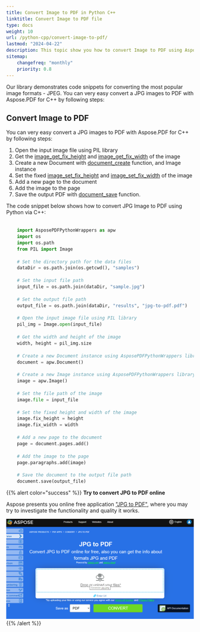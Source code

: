 ```yaml
---
title: Convert Image to PDF in Python C++
linktitle: Convert Image to PDF file
type: docs
weight: 10
url: /python-cpp/convert-image-to-pdf/
lastmod: "2024-04-22"
description: This topic show you how to convert Image to PDF using Aspose.PDF for Python via C++ library.
sitemap:
    changefreq: "monthly"
    priority: 0.8
---
```


Our library demonstrates code snippets for converting the most popular image formats - JPEG. You can very easy convert a JPG images to PDF with Aspose.PDF for C++ by following steps:

## Convert Image to PDF

You can very easy convert a JPG images to PDF with Aspose.PDF for C++ by following steps:

1. Open the input image file using PIL library
1. Get the [image_get_fix_height](https://reference.aspose.com/pdf/python-cpp/core/image_get_fix_height/) and [image_get_fix_width](https://reference.aspose.com/pdf/python-cpp/core/image_get_fix_width/) of the image
1. Create a new Document with [document_create](https://reference.aspose.com/pdf/python-cpp/core/document_create/) function, and Image instance
1. Set the fixed [image_set_fix_height](https://reference.aspose.com/pdf/python-cpp/core/image_set_fix_height/) and [image_set_fix_width](https://reference.aspose.com/pdf/python-cpp/core/image_set_fix_width/) of the image
1. Add a new page to the document
1. Add the image to the page
1. Save the output PDF with [document_save](https://reference.aspose.com/pdf/python-cpp/core/document_save/) function.

The code snippet below shows how to convert JPG Image to PDF using Python via C++:

```python

    import AsposePDFPythonWrappers as apw
    import os
    import os.path
    from PIL import Image

    # Set the directory path for the data files
    dataDir = os.path.join(os.getcwd(), "samples")

    # Set the input file path
    input_file = os.path.join(dataDir, "sample.jpg")

    # Set the output file path
    output_file = os.path.join(dataDir, "results", "jpg-to-pdf.pdf")

    # Open the input image file using PIL library
    pil_img = Image.open(input_file)

    # Get the width and height of the image
    width, height = pil_img.size

    # Create a new Document instance using AsposePDFPythonWrappers library
    document = apw.Document()

    # Create a new Image instance using AsposePDFPythonWrappers library
    image = apw.Image()

    # Set the file path of the image
    image.file = input_file

    # Set the fixed height and width of the image
    image.fix_height = height
    image.fix_width = width

    # Add a new page to the document
    page = document.pages.add()

    # Add the image to the page
    page.paragraphs.add(image)

    # Save the document to the output file path
    document.save(output_file)
```

{{% alert color="success" %}}
**Try to convert JPG to PDF online**

Aspose presents you online free application ["JPG to PDF"](https://products.aspose.app/pdf/conversion/jpg-to-pdf/), where you may try to investigate the functionality and quality it works.

[![Aspose.PDF Convertion JPG to PDF using Free App](jpg_to_pdf.png)](https://products.aspose.app/pdf/conversion/jpg-to-pdf/)
{{% /alert %}}




